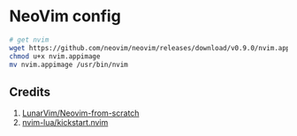 # NeoVim config

```sh
# get nvim
wget https://github.com/neovim/neovim/releases/download/v0.9.0/nvim.appimage
chmod u+x nvim.appimage
mv nvim.appimage /usr/bin/nvim
```

## Credits

1. [LunarVim/Neovim-from-scratch](https://github.com/LunarVim/Neovim-from-scratch)
2. [nvim-lua/kickstart.nvim](https://github.com/nvim-lua/kickstart.nvim)
